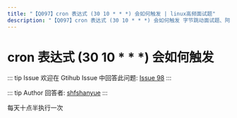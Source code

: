 ```yaml
---
title: "【Q097】cron 表达式 (30 10 * * *) 会如何触发 | linux高频面试题"
description: "【Q097】cron 表达式 (30 10 * * *) 会如何触发 字节跳动面试题、阿里腾讯面试题、美团小米面试题。"
---
```


# cron 表达式 (30 10 \* \* \*) 会如何触发

::: tip Issue
欢迎在 Gtihub Issue 中回答此问题: [Issue 98](https://github.com/shfshanyue/Daily-Question/issues/98)
:::

::: tip Author
回答者: [shfshanyue](https://github.com/shfshanyue)
:::

每天十点半执行一次
